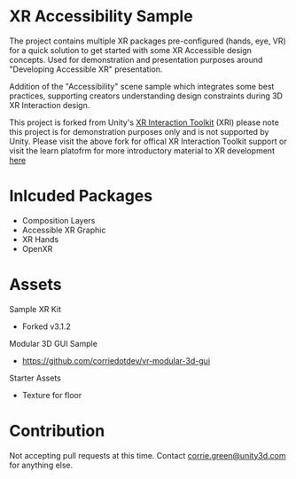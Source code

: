 # XR Accessibility Sample

The project contains multiple XR packages pre-configured (hands, eye, VR) for a quick solution to get started with some XR Accessible design concepts. Used for demonstration and presentation purposes around "Developing Accessible XR" presentation. 

Addition of the "Accessibility" scene sample which integrates some best practices, supporting creators understanding design constraints during 3D XR Interaction design.

This project is forked from Unity's [XR Interaction Toolkit](https://docs.unity3d.com/Packages/com.unity.xr.interaction.toolkit@3.1/manual/index.html) (XRI) please note this project is for demonstration purposes only and is not supported by Unity. Please visit the above fork for offical XR Interaction Toolkit support or visit the learn platofrm for more introductory material to XR development [here](https://learn.unity.com/course/introduction-to-xr-vr-ar-and-mr-foundations)

# Inlcuded Packages 
- Composition Layers
- Accessible XR Graphic 
- XR Hands
- OpenXR

# Assets

Sample XR Kit
- Forked v3.1.2

Modular 3D GUI Sample
- https://github.com/corriedotdev/vr-modular-3d-gui

Starter Assets
- Texture for floor

# Contribution

Not accepting pull requests at this time. Contact corrie.green@unity3d.com for anything else.
